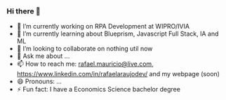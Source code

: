 ### Hi there 👋

<!--
**rafaelmauricioaraujo/rafaelmauricioaraujo** is a ✨ _special_ ✨ repository because its `README.md` (this file) appears on your GitHub profile.

Here are some ideas to get you started:
-->

- 🔭 I’m currently working on RPA Development at WIPRO/IVIA
- 🌱 I’m currently learning about Blueprism, Javascript Full Stack, IA and ML
- 👯 I’m looking to collaborate on nothing util now
- 💬 Ask me about ...
- 📫 How to reach me: rafael.mauricio@live.com, https://www.linkedin.com/in/rafaelaraujodev/ and my webpage (soon)
- 😄 Pronouns: ...
- ⚡ Fun fact: I have a Economics Science bachelor degree
